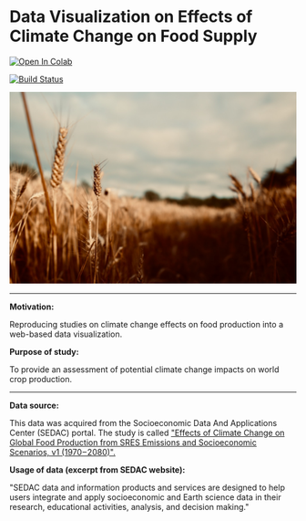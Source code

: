 # Data Visualization on Effects of Climate Change on Food Supply
[![Open In Colab](https://colab.research.google.com/assets/colab-badge.svg)](https://colab.research.google.com/github/k3nnywilliam/climate-change-food-supply/blob/main/world-food-supply.ipynb)

[![Build Status](https://app.travis-ci.com/k3nnywilliam/climate-change-food-supply.svg?branch=main)](https://app.travis-ci.com/k3nnywilliam/climate-change-food-supply)

![Alt text](public/src/components/images/wheat.jpg?raw=true "Title")
***

<b>Motivation:</b>

Reproducing studies on climate change effects on food production into a web-based data visualization.

<b>Purpose of study:</b>

To provide an assessment of potential climate change impacts on world crop production.

***

<b>Data source:</b>

This data was acquired from the Socioeconomic Data And Applications Center (SEDAC) portal. The study is called <a href="https://sedac.ciesin.columbia.edu/data/set/crop-climate-effects-climate-global-food-production"> "Effects of Climate Change on Global Food Production from SRES Emissions and Socioeconomic Scenarios, v1 (1970 – 2080)".</a>

<b>Usage of data (excerpt from SEDAC website):</b>

"SEDAC data and information products and services are designed to help users integrate and apply socioeconomic and Earth science data in their research, educational activities, analysis, and decision making."